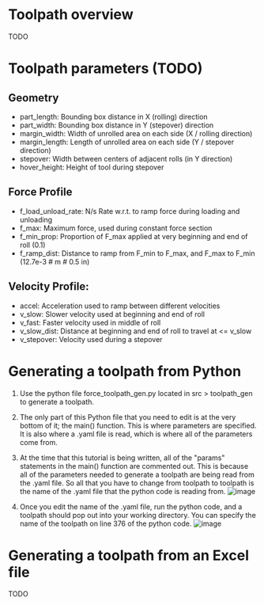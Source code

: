# Toolpath overview
TODO

# Toolpath parameters (TODO)
## Geometry
* part_length: Bounding box distance in X (rolling) direction
* part_width: Bounding box distance in Y (stepover) direction
* margin_width: Width of unrolled area on each side (X  / rolling direction)
* margin_length: Length of unrolled area on each side (Y / stepover direction)
* stepover: Width between centers of adjacent rolls (in Y direction)
* hover_height: Height of tool during stepover

## Force Profile
* f_load_unload_rate: N/s Rate w.r.t. to ramp force during loading and unloading
* f_max: Maximum force, used during constant force section
* f_min_prop: Proportion of F_max applied at very beginning and end of roll (0.1)
* f_ramp_dist: Distance to ramp from F_min to F_max, and F_max to F_min (12.7e-3 # m # 0.5 in)

## Velocity Profile:
* accel: Acceleration used to ramp between different velocities
* v_slow: Slower velocity used at beginning and end of roll
* v_fast: Faster velocity used in middle of roll
* v_slow_dist: Distance at beginning and end of roll to travel at <= v_slow
* v_stepover: Velocity used during a stepover

# Generating a toolpath from Python
1. Use the python file force_toolpath_gen.py located in src > toolpath_gen to generate a toolpath. 

2. The only part of this Python file that you need to edit is at the very bottom of it; the main() function. This is where parameters are specified. It is also where a .yaml file is read, which is where all of the parameters come from.

3. At the time that this tutorial is being written, all of the "params" statements in the main() function are commented out. This is because all of the parameters needed to generate a toolpath are being read from the .yaml file. So all that you have to change from toolpath to toolpath is the name of the .yaml file that the python code is reading from.
![image](https://user-images.githubusercontent.com/123105763/227229182-dfc2c576-5571-4eb3-a23c-18194f415900.png)

4. Once you edit the name of the .yaml file, run the python code, and a toolpath should pop out into your working directory. You can specify the name of the toolpath on line 376 of the python code.
![image](https://user-images.githubusercontent.com/123105763/227229282-82f4e46a-058a-46ea-b0c1-69019305485d.png)

# Generating a toolpath from an Excel file
TODO
